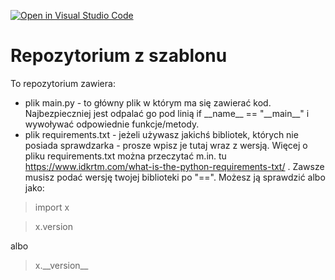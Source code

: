 [![Open in Visual Studio Code](https://classroom.github.com/assets/open-in-vscode-c66648af7eb3fe8bc4f294546bfd86ef473780cde1dea487d3c4ff354943c9ae.svg)](https://classroom.github.com/online_ide?assignment_repo_id=7971029&assignment_repo_type=AssignmentRepo)
# Repozytorium z szablonu

To repozytorium zawiera:
* plik main.py - to główny plik w którym ma się zawierać kod. Najbezpieczniej jest odpalać go pod linią if \_\_name\_\_ == "\_\_main\_\_" i wywoływać odpowiednie funkcje/metody.
* plik requirements.txt - jeżeli używasz jakichś bibliotek, których nie posiada sprawdzarka - prosze wpisz je tutaj wraz z wersją. Więcej o pliku requirements.txt można przeczytać m.in. tu https://www.idkrtm.com/what-is-the-python-requirements-txt/ . Zawsze musisz podać wersję twojej biblioteki po "==". Możesz ją sprawdzić albo jako:

> import x

> x.version

albo

> x.\_\_version\_\_
